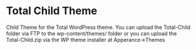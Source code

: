 Total Child Theme
=================

Child Theme for the Total WordPress theme. You can upload the Total-Child folder via FTP to the wp-content/themes/ folder or you can upload the Total-Child.zip via the WP theme installer at Apperance->Themes
